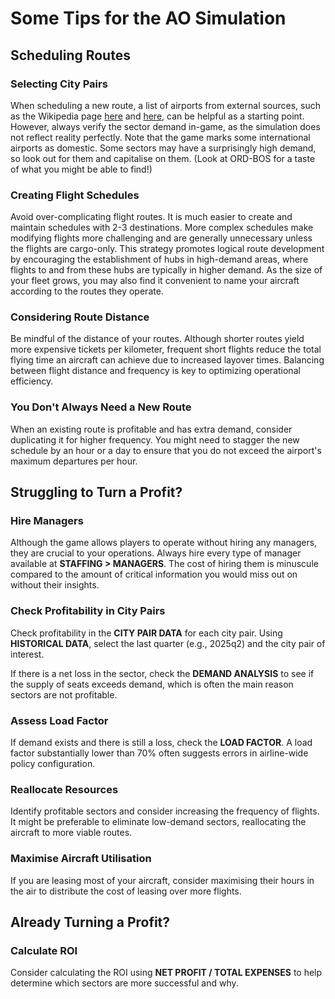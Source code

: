 # Some Tips for the AO Simulation

## Scheduling Routes

### Selecting City Pairs
When scheduling a new route, a list of airports from external sources, such as the Wikipedia page [here](https://en.wikipedia.org/wiki/List_of_busiest_airports_by_passenger_traffic) and [here](https://en.wikipedia.org/wiki/Category:Lists_of_busiest_airports), can be helpful as a starting point. However, always verify the sector demand in-game, as the simulation does not reflect reality perfectly. Note that the game marks some international airports as domestic. Some sectors may have a surprisingly high demand, so look out for them and capitalise on them. (Look at ORD-BOS for a taste of what you might be able to find!)

### Creating Flight Schedules
Avoid over-complicating flight routes. It is much easier to create and maintain schedules with 2-3 destinations. More complex schedules make modifying flights more challenging and are generally unnecessary unless the flights are cargo-only. This strategy promotes logical route development by encouraging the establishment of hubs in high-demand areas, where flights to and from these hubs are typically in higher demand. As the size of your fleet grows, you may also find it convenient to name your aircraft according to the routes they operate.

### Considering Route Distance
Be mindful of the distance of your routes. Although shorter routes yield more expensive tickets per kilometer, frequent short flights reduce the total flying time an aircraft can achieve due to increased layover times. Balancing between flight distance and frequency is key to optimizing operational efficiency.

### You Don't Always Need a New Route
When an existing route is profitable and has extra demand, consider duplicating it for higher frequency. You might need to stagger the new schedule by an hour or a day to ensure that you do not exceed the airport's maximum departures per hour.

## Struggling to Turn a Profit?

### Hire Managers
Although the game allows players to operate without hiring any managers, they are crucial to your operations. Always hire every type of manager available at **STAFFING > MANAGERS**. The cost of hiring them is minuscule compared to the amount of critical information you would miss out on without their insights.

### Check Profitability in City Pairs
Check profitability in the **CITY PAIR DATA** for each city pair. Using **HISTORICAL DATA**, select the last quarter (e.g., 2025q2) and the city pair of interest.

If there is a net loss in the sector, check the **DEMAND ANALYSIS** to see if the supply of seats exceeds demand, which is often the main reason sectors are not profitable.

### Assess Load Factor
If demand exists and there is still a loss, check the **LOAD FACTOR**. A load factor substantially lower than 70% often suggests errors in airline-wide policy configuration.

### Reallocate Resources
Identify profitable sectors and consider increasing the frequency of flights. It might be preferable to eliminate low-demand sectors, reallocating the aircraft to more viable routes.

### Maximise Aircraft Utilisation
If you are leasing most of your aircraft, consider maximising their hours in the air to distribute the cost of leasing over more flights.

## Already Turning a Profit?

### Calculate ROI
Consider calculating the ROI using **NET PROFIT / TOTAL EXPENSES** to help determine which sectors are more successful and why.
